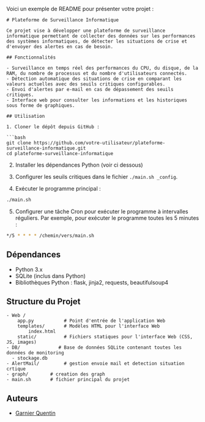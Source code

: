 Voici un exemple de README pour présenter votre projet :

```
# Plateforme de Surveillance Informatique

Ce projet vise à développer une plateforme de surveillance informatique permettant de collecter des données sur les performances des systèmes informatiques, de détecter les situations de crise et d'envoyer des alertes en cas de besoin.

## Fonctionnalités

- Surveillance en temps réel des performances du CPU, du disque, de la RAM, du nombre de processus et du nombre d'utilisateurs connectés.
- Détection automatique des situations de crise en comparant les valeurs actuelles avec des seuils critiques configurables.
- Envoi d'alertes par e-mail en cas de dépassement des seuils critiques.
- Interface web pour consulter les informations et les historiques sous forme de graphiques.

## Utilisation

1. Cloner le dépôt depuis GitHub :

```bash
git clone https://github.com/votre-utilisateur/plateforme-surveillance-informatique.git
cd plateforme-surveillance-informatique
```

2. Installer les dépendances Python (voir ci dessous)

3. Configurer les seuils critiques dans le fichier `./main.sh _config`.

4. Exécuter le programme principal :

```bash
./main.sh
```

5. Configurer une tâche Cron pour exécuter le programme à intervalles réguliers. Par exemple, pour exécuter le programme toutes les 5 minutes :

```bash
*/5 * * * * /chemin/vers/main.sh
```

## Dépendances

- Python 3.x
- SQLite (inclus dans Python)
- Bibliothèques Python : flask, jinja2, requests, beautifulsoup4


## Structure du Projet

```
- Web / 
    app.py           # Point d'entrée de l'application Web
    templates/       # Modèles HTML pour l'interface Web
        index.html
    static/          # Fichiers statiques pour l'interface Web (CSS, JS, images)
- DB/              # Base de données SQLite contenant toutes les données de monitoring
  - stockage.db
- AlertMail/         # gestion envoie mail et detection situation crtique
- graph/        # creation des graph
- main.sh       # fichier principal du projet

```

## Auteurs

- [Garnier Quentin](https://github.com/ClueXIII)
